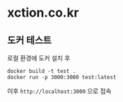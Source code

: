 # xction.co.kr

## 도커 테스트

로컬 환경에 도커 설치 후

```shell
docker build -t test .
docker run -p 3000:3000 test:latest
```

이후 `http://localhost:3000` 으로 접속
